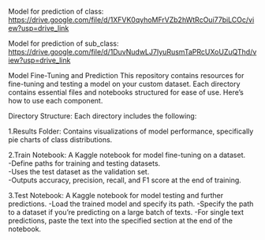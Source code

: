 Model for prediction of class: https://drive.google.com/file/d/1XFVK0qyhoMFrVZb2hWtRcOui77biLCOc/view?usp=drive_link

Model for prediction of sub_class: https://drive.google.com/file/d/1DuvNudwLJ7IyuRusmTaPRcUXoUZuQThd/view?usp=drive_link

Model Fine-Tuning and Prediction
This repository contains resources for fine-tuning and testing a model on your custom dataset. Each directory contains essential files and notebooks structured for ease of use. Here’s how to use each component.

Directory Structure:
Each directory includes the following:

1.Results Folder:
  Contains visualizations of model performance, specifically pie charts of class distributions.

2.Train Notebook:
  A Kaggle notebook for model fine-tuning on a dataset.  
    -Define paths for training and testing datasets.  
    -Uses the test dataset as the validation set.  
    -Outputs accuracy, precision, recall, and F1 score at the end of training.  

3.Test Notebook: 
  A Kaggle notebook for model testing and further predictions.
    -Load the trained model and specify its path.
    -Specify the path to a dataset if you’re predicting on a large batch of texts.
    -For single text predictions, paste the text into the specified section at the end of the notebook.
